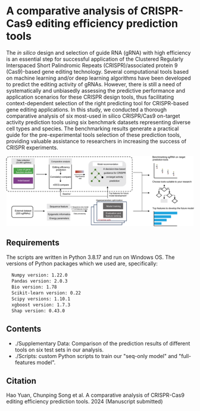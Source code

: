 # A comparative analysis of CRISPR-Cas9 editing efficiency prediction tools

The *in silico* design and selection of guide RNA (gRNA) with high efficiency is an essential step for successful application of the Clustered Regularly Interspaced Short Palindromic Repeats (CRISPR)/associated protein 9 (Cas9)-based gene editing technology. Several computational tools based on machine learning and/or deep learning algorithms have been developed to predict the editing activity of gRNAs. However, there is still a need of systematically and unbiasedly assessing the predictive performance and application scenarios for these CRISPR design tools, thus facilitating context-dependent selection of the right predicting tool for CRISPR-based gene editing applications. In this study, we conducted a thorough comparative analysis of six most-used in silico CRISPR/Cas9 on-target activity prediction tools using six benchmark datasets representing diverse cell types and species. The benchmarking results generate a practical guide for the pre-experimental tools selection of these prediction tools, providing valuable assistance to researchers in increasing the success of CRISPR experiments. 

![image](https://github.com/HaoDK12/Benchmarking-CRISPR-on-tools/blob/main/img/Figure.png)

## Requirements
The scripts are written in Python 3.8.17 and run on Windows OS. The versions of Python packages which we used are, specifically:
```
  Numpy version: 1.22.0
  Pandas version: 2.0.3
  Bio version: 1.78
  Scikit-learn version: 0.22
  Scipy versions: 1.10.1
  xgboost version: 1.7.3
  Shap version: 0.43.0
```

## Contents
  - ./Supplementary Data:  Comparison of the prediction results of different tools on six test sets  in our analysis.
  - ./Scripts: custom Python scripts to train our "seq-only model" and "full-features model".

## Citation
Hao Yuan, Chunping Song et al. A comparative analysis of CRISPR-Cas9 editing efficiency prediction tools. 2024 (Manuscript submitted)
